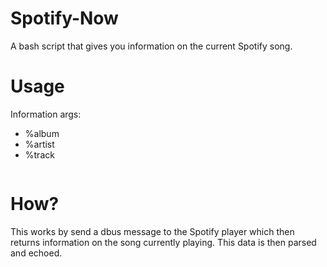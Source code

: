 # Spotify-Now
A bash script that gives you information on the current Spotify song.

# Usage
Information args:

* %album
* %artist
* %track



```$ spotify-now %

```

# How?
This works by send a dbus message to the Spotify player which then returns information on the song currently playing. This data is then parsed and echoed.
